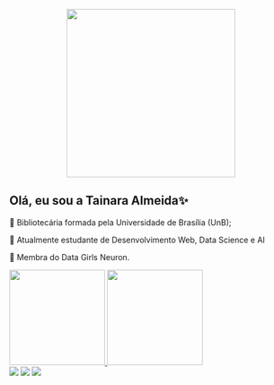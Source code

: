 <p align="center">
  <img src="https://media.giphy.com/media/dvrpgvviRQlTP6sJzP/giphy.gif?cid=ecf05e47dgvjzz81n69as1uvavnxcy1f8lfwtinzod1bi1cc&rid=giphy.gif&ct=g" width="300" height="300" />
</p>

## Olá, eu sou a Tainara Almeida✨
<div>
  <p> 🔹 Bibliotecária formada pela Universidade de Brasília (UnB);</p>
  <p> 🔹 Atualmente estudante de Desenvolvimento Web, Data Science e AI</p>
  <p> 🔹 Membra do Data Girls Neuron. </p>
  
  <a href="https://github.com/taguinara">
  <img height="170em" src="https://github-readme-stats.vercel.app/api?username=taguinara&show_icons=true&theme=tokyonight&include_all_commits=true&count_private=true"/>
  <img height="170em" src="https://github-readme-stats.vercel.app/api/top-langs/?username=taguinara&layout=compact&langs_count=7&theme=tokyonight"/>
</div>
<div>
  <a href = "mailto:tatimes.almeida@gmail.com"><img src="https://img.shields.io/badge/-Gmail-%23333?style=for-the-badge&logo=gmail&logoColor=purple" target="_blank"></a>
  <a href="https://www.linkedin.com/in/tainara-almeida-b139461b1/" target="_blank"><img src="https://img.shields.io/badge/-LinkedIn-%230077B5?style=for-the-badge&logo=linkedin&logoColor=purple" target="_blank"></a>
  <a href="https://dev.to/dev_tai" target="_blank"><img src="https://img.shields.io/badge/dev.to-7289DA?style=for-the-badge&logo=dev.to&logoColor=white" target="_blank"></a> 
</div>
